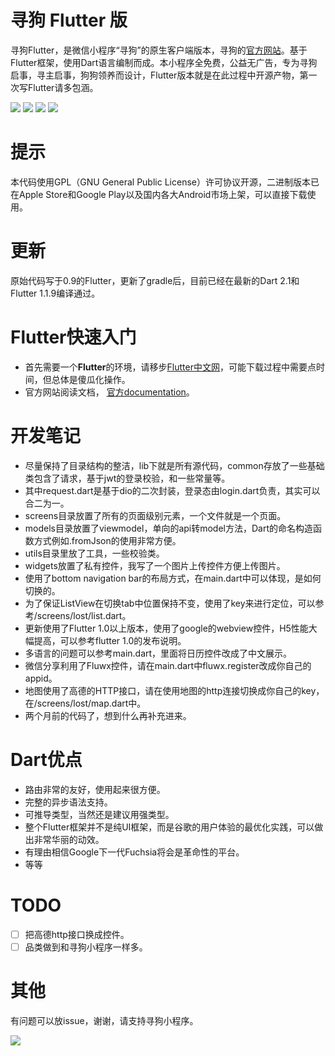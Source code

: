 # 寻狗 Flutter 版

寻狗Flutter，是微信小程序“寻狗”的原生客户端版本，寻狗的[官方网站](https://www.91xungou.com/)。基于Flutter框架，使用Dart语言编制而成。本小程序全免费，公益无广告，专为寻狗启事，寻主启事，狗狗领养而设计，Flutter版本就是在此过程中开源产物，第一次写Flutter请多包涵。

![](screen1.png) ![](screen2.png) ![](screen3.png) ![](screen4.png)

# 提示

本代码使用GPL（GNU General Public License）许可协议开源，二进制版本已在Apple Store和Google Play以及国内各大Android市场上架，可以直接下载使用。

# 更新

原始代码写于0.9的Flutter，更新了gradle后，目前已经在最新的Dart 2.1和Flutter 1.1.9编译通过。

# Flutter快速入门

* 首先需要一个**Flutter**的环境，请移步[Flutter中文网](https://flutterchina.club/)，可能下载过程中需要点时间，但总体是傻瓜化操作。
* 官方网站阅读文档，
[官方documentation](https://flutter.io/)。

# 开发笔记

* 尽量保持了目录结构的整洁，lib下就是所有源代码，common存放了一些基础类包含了请求，基于jwt的登录校验，和一些常量等。
* 其中request.dart是基于dio的二次封装，登录态由login.dart负责，其实可以合二为一。
* screens目录放置了所有的页面级别元素，一个文件就是一个页面。
* models目录放置了viewmodel，单向的api转model方法，Dart的命名构造函数方式例如.fromJson的使用非常方便。
* utils目录里放了工具，一些校验类。
* widgets放置了私有控件，我写了一个图片上传控件方便上传图片。
* 使用了bottom navigation bar的布局方式，在main.dart中可以体现，是如何切换的。
* 为了保证ListView在切换tab中位置保持不变，使用了key来进行定位，可以参考/screens/lost/list.dart。
* 更新使用了Flutter 1.0以上版本，使用了google的webview控件，H5性能大幅提高，可以参考flutter 1.0的发布说明。
* 多语言的问题可以参考main.dart，里面将日历控件改成了中文展示。
* 微信分享利用了Fluwx控件，请在main.dart中fluwx.register改成你自己的appid。
* 地图使用了高德的HTTP接口，请在使用地图的http连接切换成你自己的key，在/screens/lost/map.dart中。
* 两个月前的代码了，想到什么再补充进来。

# Dart优点

* 路由非常的友好，使用起来很方便。
* 完整的异步语法支持。
* 可推导类型，当然还是建议用强类型。
* 整个Flutter框架并不是纯UI框架，而是谷歌的用户体验的最优化实践，可以做出非常华丽的动效。
* 有理由相信Google下一代Fuchsia将会是革命性的平台。
* 等等

# TODO
- [ ] 把高德http接口换成控件。
- [ ] 品类做到和寻狗小程序一样多。

# 其他

有问题可以放issue，谢谢，请支持寻狗小程序。

![](qr.png)